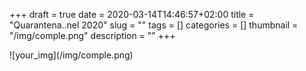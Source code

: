 +++
draft = true
date = 2020-03-14T14:46:57+02:00
title = "Quarantena..nel 2020"
slug = ""
tags = []
categories = []
thumbnail = "/img/comple.png"
description = ""
+++
<DIV  style="float:left;">![your_img](/img/comple.png)</DIV>
<DIV align="justify">
